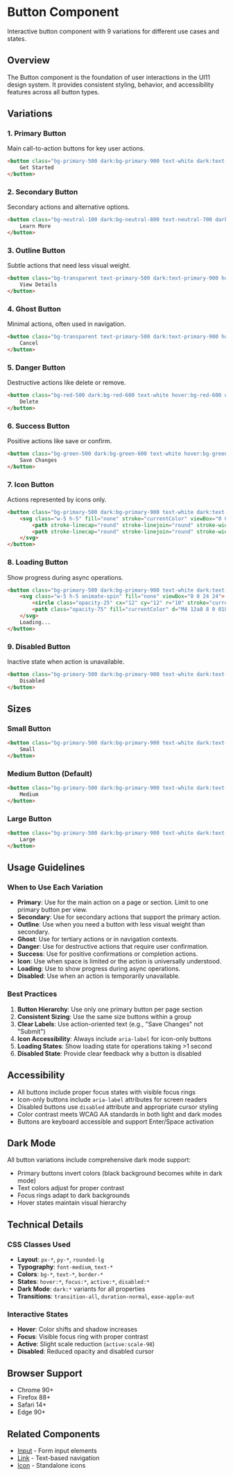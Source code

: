 # Button Component

Interactive button component with 9 variations for different use cases and states.

## Overview

The Button component is the foundation of user interactions in the UI11 design system. It provides consistent styling, behavior, and accessibility features across all button types.

## Variations

### 1. Primary Button
Main call-to-action buttons for key user actions.

```html
<button class="bg-primary-500 dark:bg-primary-900 text-white dark:text-black hover:bg-primary-600 dark:hover:bg-neutral-100 focus:ring-3 focus:ring-primary-100 dark:focus:ring-primary-900/20 active:scale-98 px-6 py-3 rounded-lg font-medium shadow-apple-md hover:shadow-apple-lg transition-all duration-normal ease-apple-out disabled:opacity-40 disabled:cursor-not-allowed">
    Get Started
</button>
```

### 2. Secondary Button
Secondary actions and alternative options.

```html
<button class="bg-neutral-100 dark:bg-neutral-800 text-neutral-700 dark:text-neutral-300 hover:bg-neutral-200 dark:hover:bg-neutral-700 focus:ring-3 focus:ring-neutral-100 dark:focus:ring-neutral-800 border border-neutral-200 dark:border-neutral-700 active:scale-98 px-6 py-3 rounded-lg font-medium transition-all duration-normal ease-apple-out disabled:opacity-40 disabled:cursor-not-allowed">
    Learn More
</button>
```

### 3. Outline Button
Subtle actions that need less visual weight.

```html
<button class="bg-transparent text-primary-500 dark:text-primary-900 hover:bg-primary-50 dark:hover:bg-primary-900/10 focus:ring-3 focus:ring-primary-100 dark:focus:ring-primary-900/20 border border-primary-500 dark:border-primary-900 active:scale-98 px-6 py-3 rounded-lg font-medium transition-all duration-normal ease-apple-out disabled:opacity-40 disabled:cursor-not-allowed">
    View Details
</button>
```

### 4. Ghost Button
Minimal actions, often used in navigation.

```html
<button class="bg-transparent text-primary-500 dark:text-primary-900 hover:bg-primary-50 dark:hover:bg-primary-900/10 focus:ring-3 focus:ring-primary-100 dark:focus:ring-primary-900/20 active:scale-98 px-6 py-3 rounded-lg font-medium transition-all duration-normal ease-apple-out disabled:opacity-40 disabled:cursor-not-allowed">
    Cancel
</button>
```

### 5. Danger Button
Destructive actions like delete or remove.

```html
<button class="bg-red-500 dark:bg-red-600 text-white hover:bg-red-600 dark:hover:bg-red-700 focus:ring-3 focus:ring-red-100 dark:focus:ring-red-900/20 active:scale-98 px-6 py-3 rounded-lg font-medium shadow-apple-md hover:shadow-apple-lg transition-all duration-normal ease-apple-out disabled:opacity-40 disabled:cursor-not-allowed">
    Delete
</button>
```

### 6. Success Button
Positive actions like save or confirm.

```html
<button class="bg-green-500 dark:bg-green-600 text-white hover:bg-green-600 dark:hover:bg-green-700 focus:ring-3 focus:ring-green-100 dark:focus:ring-green-900/20 active:scale-98 px-6 py-3 rounded-lg font-medium shadow-apple-md hover:shadow-apple-lg transition-all duration-normal ease-apple-out disabled:opacity-40 disabled:cursor-not-allowed">
    Save Changes
</button>
```

### 7. Icon Button
Actions represented by icons only.

```html
<button class="bg-primary-500 dark:bg-primary-900 text-white dark:text-black hover:bg-primary-600 dark:hover:bg-neutral-100 focus:ring-3 focus:ring-primary-100 dark:focus:ring-primary-900/20 active:scale-98 p-3 rounded-lg shadow-apple-md hover:shadow-apple-lg transition-all duration-normal ease-apple-out" aria-label="Settings">
    <svg class="w-5 h-5" fill="none" stroke="currentColor" viewBox="0 0 24 24">
        <path stroke-linecap="round" stroke-linejoin="round" stroke-width="2" d="M10.325 4.317c.426-1.756 2.924-1.756 3.35 0a1.724 1.724 0 002.573 1.066c1.543-.94 3.31.826 2.37 2.37a1.724 1.724 0 001.065 2.572c1.756.426 1.756 2.924 0 3.35a1.724 1.724 0 00-1.066 2.573c.94 1.543-.826 3.31-2.37 2.37a1.724 1.724 0 00-2.572 1.065c-.426 1.756-2.924 1.756-3.35 0a1.724 1.724 0 00-2.573-1.066c-1.543.94-3.31-.826-2.37-2.37a1.724 1.724 0 00-1.065-2.572c-1.756-.426-1.756-2.924 0-3.35a1.724 1.724 0 001.066-2.573c-.94-1.543.826-3.31 2.37-2.37.996.608 2.296.07 2.572-1.065z"></path>
        <path stroke-linecap="round" stroke-linejoin="round" stroke-width="2" d="M15 12a3 3 0 11-6 0 3 3 0 016 0z"></path>
    </svg>
</button>
```

### 8. Loading Button
Show progress during async operations.

```html
<button class="bg-primary-500 dark:bg-primary-900 text-white dark:text-black px-6 py-3 rounded-lg font-medium shadow-apple-md transition-all duration-normal ease-apple-out flex items-center gap-2 opacity-75 cursor-not-allowed" disabled>
    <svg class="w-5 h-5 animate-spin" fill="none" viewBox="0 0 24 24">
        <circle class="opacity-25" cx="12" cy="12" r="10" stroke="currentColor" stroke-width="4"></circle>
        <path class="opacity-75" fill="currentColor" d="M4 12a8 8 0 018-8V0C5.373 0 0 5.373 0 12h4zm2 5.291A7.962 7.962 0 014 12H0c0 3.042 1.135 5.824 3 7.938l3-2.647z"></path>
    </svg>
    Loading...
</button>
```

### 9. Disabled Button
Inactive state when action is unavailable.

```html
<button class="bg-primary-500 dark:bg-primary-900 text-white dark:text-black px-6 py-3 rounded-lg font-medium shadow-apple-md transition-all duration-normal ease-apple-out opacity-40 cursor-not-allowed" disabled>
    Disabled
</button>
```

## Sizes

### Small Button
```html
<button class="bg-primary-500 dark:bg-primary-900 text-white dark:text-black hover:bg-primary-600 dark:hover:bg-neutral-100 focus:ring-3 focus:ring-primary-100 dark:focus:ring-primary-900/20 active:scale-98 px-4 py-2 rounded-lg font-medium text-sm shadow-apple-md hover:shadow-apple-lg transition-all duration-normal ease-apple-out">
    Small
</button>
```

### Medium Button (Default)
```html
<button class="bg-primary-500 dark:bg-primary-900 text-white dark:text-black hover:bg-primary-600 dark:hover:bg-neutral-100 focus:ring-3 focus:ring-primary-100 dark:focus:ring-primary-900/20 active:scale-98 px-6 py-3 rounded-lg font-medium shadow-apple-md hover:shadow-apple-lg transition-all duration-normal ease-apple-out">
    Medium
</button>
```

### Large Button
```html
<button class="bg-primary-500 dark:bg-primary-900 text-white dark:text-black hover:bg-primary-600 dark:hover:bg-neutral-100 focus:ring-3 focus:ring-primary-100 dark:focus:ring-primary-900/20 active:scale-98 px-8 py-4 rounded-lg font-medium text-lg shadow-apple-md hover:shadow-apple-lg transition-all duration-normal ease-apple-out">
    Large
</button>
```

## Usage Guidelines

### When to Use Each Variation

- **Primary**: Use for the main action on a page or section. Limit to one primary button per view.
- **Secondary**: Use for secondary actions that support the primary action.
- **Outline**: Use when you need a button with less visual weight than secondary.
- **Ghost**: Use for tertiary actions or in navigation contexts.
- **Danger**: Use for destructive actions that require user confirmation.
- **Success**: Use for positive confirmations or completion actions.
- **Icon**: Use when space is limited or the action is universally understood.
- **Loading**: Use to show progress during async operations.
- **Disabled**: Use when an action is temporarily unavailable.

### Best Practices

1. **Button Hierarchy**: Use only one primary button per page section
2. **Consistent Sizing**: Use the same size buttons within a group
3. **Clear Labels**: Use action-oriented text (e.g., "Save Changes" not "Submit")
4. **Icon Accessibility**: Always include `aria-label` for icon-only buttons
5. **Loading States**: Show loading state for operations taking >1 second
6. **Disabled State**: Provide clear feedback why a button is disabled

## Accessibility

- All buttons include proper focus states with visible focus rings
- Icon-only buttons include `aria-label` attributes for screen readers
- Disabled buttons use `disabled` attribute and appropriate cursor styling
- Color contrast meets WCAG AA standards in both light and dark modes
- Buttons are keyboard accessible and support Enter/Space activation

## Dark Mode

All button variations include comprehensive dark mode support:
- Primary buttons invert colors (black background becomes white in dark mode)
- Text colors adjust for proper contrast
- Focus rings adapt to dark backgrounds
- Hover states maintain visual hierarchy

## Technical Details

### CSS Classes Used
- **Layout**: `px-*`, `py-*`, `rounded-lg`
- **Typography**: `font-medium`, `text-*`
- **Colors**: `bg-*`, `text-*`, `border-*`
- **States**: `hover:*`, `focus:*`, `active:*`, `disabled:*`
- **Dark Mode**: `dark:*` variants for all properties
- **Transitions**: `transition-all`, `duration-normal`, `ease-apple-out`

### Interactive States
- **Hover**: Color shifts and shadow increases
- **Focus**: Visible focus ring with proper contrast
- **Active**: Slight scale reduction (`active:scale-98`)
- **Disabled**: Reduced opacity and disabled cursor

## Browser Support

- Chrome 90+
- Firefox 88+
- Safari 14+
- Edge 90+

## Related Components

- [Input](../input/) - Form input elements
- [Link](../link/) - Text-based navigation
- [Icon](../icon/) - Standalone icons 